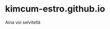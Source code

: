 # kimcum-estro.github.io
<!doctype html>
  <head>
    <meta charset="utf-8" />
    <meta name="vieport" content"width=device width" />
    <title>Jauschwitz</title>
  </head>
  <body>
    <p>
      Aina voi selvitellä
    </p>
  </body>

